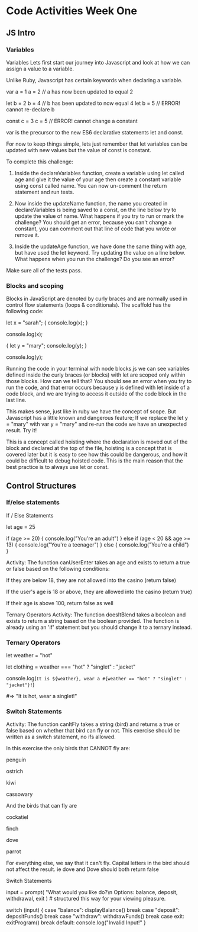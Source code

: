 # Code Activities Week One

## JS Intro

### Variables

Variables
Lets first start our journey into Javascript and look at how we can assign a value to a variable.

Unlike Ruby, Javascript has certain keywords when declaring a variable.

var a = 1
a = 2     // a has now been updated to equal 2

let b = 2
b = 4     // b has been updated to now equal 4
let b = 5 // ERROR! cannot re-declare b

const c = 3
c = 5     // ERROR! cannot change a constant

var is the precursor to the new ES6 declarative statements let and const.

For now to keep things simple, lets just remember that let variables can be updated with new values but the value of const is constant.

To complete this challenge:

1. Inside the declareVariables function, create a variable using let called age and give it the value of your age then create a constant variable using const called name. You can now un-comment the return statement and run tests.

2. Now inside the updateName function, the name you created in declareVariables is being saved to a const, on the line below try to update the value of name. What happens if you try to run or mark the challenge? You should get an error, because you can't change a constant, you can comment out that line of code that you wrote or remove it.

3. Inside the updateAge function, we have done the same thing with age, but have used the let keyword. Try updating the value on a line below. What happens when you run the challenge? Do you see an error?

Make sure all of the tests pass.

### Blocks and scoping

Blocks in JavaScript are denoted by curly braces and are normally used in control flow statements (loops & conditionals).  The scaffold has the following code:

let x = "sarah";
{
  console.log(x);
}

console.log(x);

{
  let y = "mary";
  console.log(y);
}

console.log(y);

Running the code in your terminal with node blocks.js we can see variables defined inside the curly braces (or blocks) with let are scoped only within those blocks. How can we tell that? You should see an error when you try to run the code, and that error occurs because y is defined with let inside of a code block, and we are trying to access it outside of the code block in the last line.

This makes sense, just like in ruby we have the concept of scope. But Javascript has a little known and dangerous feature; If we replace the let y = "mary" with var y = "mary" and re-run the code we have an unexpected result. Try it!

This is a concept called hoisting where the declaration is moved out of the block and declared at the top of the file, hoisting is a concept that is covered later but it is easy to see how this could be dangerous, and how it could be difficult to debug hoisted code. This is the main reason that the best practice is to always use let or const.

## Control Structures

### If/else statements

If / Else Statements

let age = 25

if (age >= 20) {
  console.log("You're an adult")
} else if (age < 20 && age >= 13) {
  console.log("You're a teenager")
} else {
  console.log("You're a child")
}

Activity:
The function canUserEnter takes an age and exists to return a true or false based on the following conditions:

If they are below 18, they are not allowed into the casino (return false)

If the user's age is 18 or above, they are allowed into the casino (return true)

If their age is above 100, return false as well

Ternary Operators
Activity:
The function doesItBlend takes a boolean and exists to return a string based on the boolean provided. The function is already using an 'if' statement but you should change it to a ternary instead.

### Ternary Operators

let weather = "hot"

let clothing = weather === "hot" ? "singlet" : "jacket"

console.log(`It is ${weather}, wear a #{weather == "hot" ? "singlet" : "jacket"}!`)


#=> "It is hot, wear a singlet!"

### Switch Statements

Activity:
The function canItFly takes a string (bird) and returns a true or false based on whether that bird can fly or not. This exercise should be written as a switch statement, no ifs allowed.

In this exercise the only birds that CANNOT fly are: 

penguin

ostrich

kiwi

cassowary 

And the birds that can fly are 

cockatiel

finch

dove

parrot

For everything else, we say that it can't fly. Capital letters in the bird should not affect the result. ie dove and Dove should both return false

Switch Statements

input = prompt(
    "What would you like do?\n
    Options: balance, deposit, withdrawal, exit
) # structured this way for your viewing pleasure.

switch (input) {
    case "balance":
        displayBalance()
        break
    case "deposit":
        depositFunds()
        break
    case "withdraw":
        withdrawFunds()
        break
    case exit:
        exitProgram()
        break
    default:
       console.log("Invalid Input!"
}